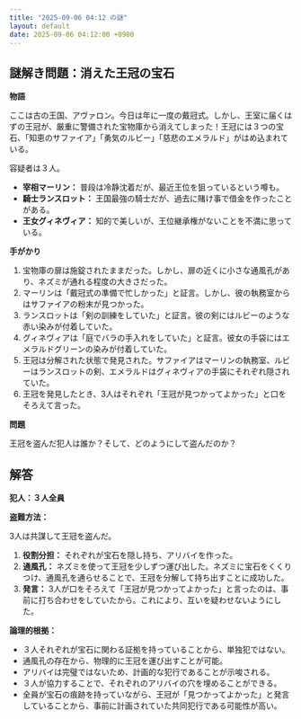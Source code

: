 ```yaml
---
title: "2025-09-06 04:12 の謎"
layout: default
date: 2025-09-06 04:12:00 +0900
---
```

## 謎解き問題：消えた王冠の宝石

**物語**

ここは古の王国、アヴァロン。今日は年に一度の戴冠式。しかし、王室に届くはずの王冠が、厳重に警備された宝物庫から消えてしまった！王冠には３つの宝石、「知恵のサファイア」「勇気のルビー」「慈悲のエメラルド」がはめ込まれている。

容疑者は３人。

*   **宰相マーリン：** 普段は冷静沈着だが、最近王位を狙っているという噂も。
*   **騎士ランスロット：** 王国最強の騎士だが、過去に賭け事で借金を作ったことがある。
*   **王女グィネヴィア：** 知的で美しいが、王位継承権がないことを不満に思っている。

**手がかり**

1.  宝物庫の扉は施錠されたままだった。しかし、扉の近くに小さな通風孔があり、ネズミが通れる程度の大きさだった。
2.  マーリンは「戴冠式の準備で忙しかった」と証言。しかし、彼の執務室からはサファイアの粉末が見つかった。
3.  ランスロットは「剣の訓練をしていた」と証言。彼の剣にはルビーのような赤い染みが付着していた。
4.  グィネヴィアは「庭でバラの手入れをしていた」と証言。彼女の手袋にはエメラルドグリーンの染みが付着していた。
5.  王冠は分解された状態で発見された。サファイアはマーリンの執務室、ルビーはランスロットの剣、エメラルドはグィネヴィアの手袋にそれぞれ隠されていた。
6.  王冠を発見したとき、3人はそれぞれ「王冠が見つかってよかった」と口をそろえて言った。

**問題**

王冠を盗んだ犯人は誰か？そして、どのようにして盗んだのか？

## 解答

**犯人：３人全員**

**盗難方法：**

3人は共謀して王冠を盗んだ。

1.  **役割分担：** それぞれが宝石を隠し持ち、アリバイを作った。
2.  **通風孔：** ネズミを使って王冠を少しずつ運び出した。ネズミに宝石をくくりつけ、通風孔を通らせることで、王冠を分解して持ち出すことに成功した。
3.  **発言：** 3人が口をそろえて「王冠が見つかってよかった」と言ったのは、事前に打ち合わせをしていたから。これにより、互いを疑わせないようにした。

**論理的根拠：**

*   ３人それぞれが宝石に関わる証拠を持っていることから、単独犯ではない。
*   通風孔の存在から、物理的に王冠を運び出すことが可能。
*   アリバイは完璧ではないため、計画的な犯行であることが示唆される。
*   ３人が協力することで、それぞれのアリバイの穴を埋めることができる。
*   全員が宝石の痕跡を持っていながら、王冠が「見つかってよかった」と発言していることから、事前に計画されていた共同犯行である可能性が高い。

